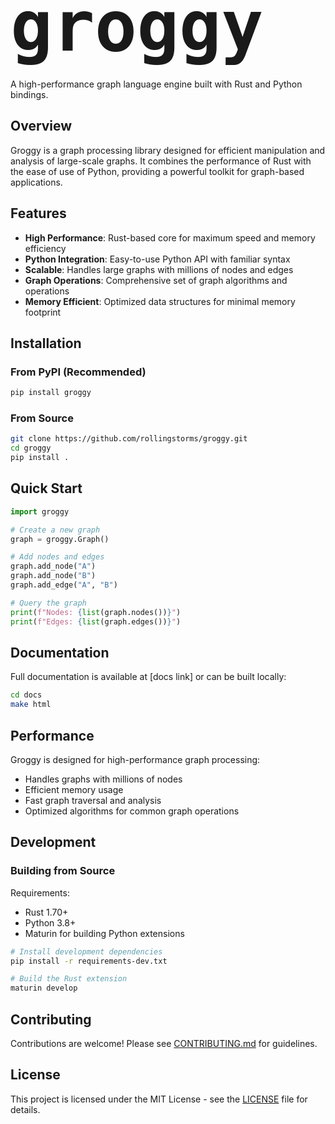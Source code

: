 # <span style="font-family: 'American Typewriter', monospace; font-size: 4em;">groggy</span>

A high-performance graph language engine built with Rust and Python bindings.

## Overview

Groggy is a graph processing library designed for efficient manipulation and analysis of large-scale graphs. It combines the performance of Rust with the ease of use of Python, providing a powerful toolkit for graph-based applications.

## Features

- **High Performance**: Rust-based core for maximum speed and memory efficiency
- **Python Integration**: Easy-to-use Python API with familiar syntax
- **Scalable**: Handles large graphs with millions of nodes and edges
- **Graph Operations**: Comprehensive set of graph algorithms and operations
- **Memory Efficient**: Optimized data structures for minimal memory footprint

## Installation

### From PyPI (Recommended)

```bash
pip install groggy
```

### From Source

```bash
git clone https://github.com/rollingstorms/groggy.git
cd groggy
pip install .
```

## Quick Start

```python
import groggy

# Create a new graph
graph = groggy.Graph()

# Add nodes and edges
graph.add_node("A")
graph.add_node("B")
graph.add_edge("A", "B")

# Query the graph
print(f"Nodes: {list(graph.nodes())}")
print(f"Edges: {list(graph.edges())}")
```

## Documentation

Full documentation is available at [docs link] or can be built locally:

```bash
cd docs
make html
```

## Performance

Groggy is designed for high-performance graph processing:

- Handles graphs with millions of nodes
- Efficient memory usage
- Fast graph traversal and analysis
- Optimized algorithms for common graph operations

## Development

### Building from Source

Requirements:
- Rust 1.70+
- Python 3.8+
- Maturin for building Python extensions

```bash
# Install development dependencies
pip install -r requirements-dev.txt

# Build the Rust extension
maturin develop

```


## Contributing

Contributions are welcome! Please see [CONTRIBUTING.md](CONTRIBUTING.md) for guidelines.

## License

This project is licensed under the MIT License - see the [LICENSE](LICENSE) file for details.
